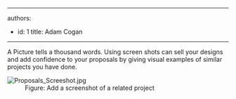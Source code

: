 

---
authors:
  - id: 1
    title: Adam Cogan
---




<span class='intro'> <p class="ssw15-rteElement-P">A Picture tells a thousand words. Using screen shots can sell your designs and add confidence to your proposals by giving visual examples of similar projects you have done.​<br></p> </span>

<dl class="image"><dt><img src="/PublishingImages/Proposals_Screeshot.jpg" alt="Proposals_Screeshot.jpg" />​​</dt><dd>Figure&#58; Add a screenshot of a related project​<br></dd></dl>


